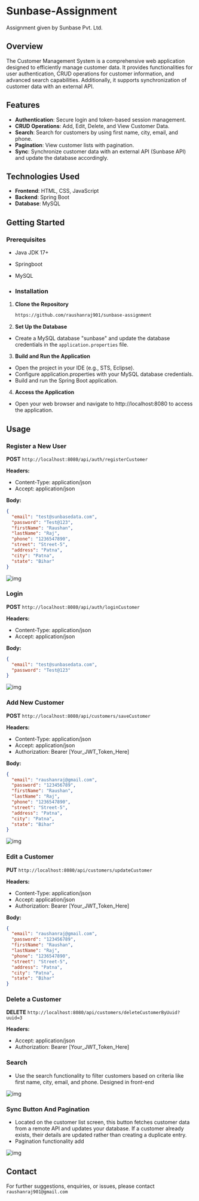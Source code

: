 # Sunbase-Assignment

Assignment given by Sunbase Pvt. Ltd.

## Overview

The Customer Management System is a comprehensive web application designed to efficiently manage customer data. It provides functionalities for user authentication, CRUD operations for customer information, and advanced search capabilities. Additionally, it supports synchronization of customer data with an external API.

## Features

- **Authentication**: Secure login and token-based session management.
- **CRUD Operations**: Add, Edit, Delete, and View Customer Data.
- **Search**: Search for customers by using first name, city, email, and phone.
- **Pagination**: View customer lists with pagination.
- **Sync**: Synchronize customer data with an external API (Sunbase API) and update the database accordingly.

## Technologies Used

- **Frontend**: HTML, CSS, JavaScript
- **Backend**: Spring Boot
- **Database**: MySQL

## Getting Started

### Prerequisites

- Java JDK 17+
- Springboot
- MySQL

- ### Installation

1. **Clone the Repository**

   ```bash
   https://github.com/raushanraj901/sunbase-assignment

2. **Set Up the Database**

- Create a MySQL database "sunbase" and update the database credentials in the `application.properties` file.

3. **Build and Run the Application**

- Open the project in your IDE (e.g., STS, Eclipse).
- Configure application.properties with your MySQL database credentials.
- Build and run the Spring Boot application.

4. **Access the Application**
- Open your web browser and navigate to http://localhost:8080 to access the application.

## Usage
### Register a New User

**POST** `http://localhost:8080/api/auth/registerCustomer`

**Headers:**
- Content-Type: application/json
- Accept: application/json

**Body:**
```json
{
  "email": "test@sunbasedata.com",
  "password": "Test@123",
  "firstName": "Raushan",
  "lastName": "Raj",
  "phone": "1236547890",
  "street": "Street-5",
  "address": "Patna",
  "city": "Patna",
  "state": "Bihar"
}
```
![img](https://github.com/raushanraj901/sunbase-assignment/blob/main/images/1.png)

### Login
**POST** `http://localhost:8080/api/auth/loginCustomer`

**Headers:**
- Content-Type: application/json
- Accept: application/json

**Body:**
```json
{
  "email": "test@sunbasedata.com",
  "password": "Test@123"
}
```
![img](https://github.com/raushanraj901/sunbase-assignment/blob/main/images/2.png)

### Add New Customer

**POST** `http://localhost:8080/api/customers/saveCustomer`

**Headers:**
- Content-Type: application/json
- Accept: application/json
- Authorization: Bearer [Your_JWT_Token_Here]

**Body:**
```json
{
  "email": "raushanraj@gmail.com",
  "password": "123456789",
  "firstName": "Raushan",
  "lastName": "Raj",
  "phone": "1236547890",
  "street": "Street-5",
  "address": "Patna",
  "city": "Patna",
  "state": "Bihar"
}
```
![img](https://github.com/raushanraj901/sunbase-assignment/blob/main/images/3.png)

### Edit a Customer

**PUT** `http://localhost:8080/api/customers/updateCustomer`

**Headers:**
- Content-Type: application/json
- Accept: application/json
- Authorization: Bearer [Your_JWT_Token_Here]

**Body:**
```json
{
  "email": "raushanraj@gmail.com",
  "password": "123456789",
  "firstName": "Raushan",
  "lastName": "Raj",
  "phone": "1236547890",
  "street": "Street-5",
  "address": "Patna",
  "city": "Patna",
  "state": "Bihar"
}
```

### Delete a Customer

**DELETE** `http://localhost:8080/api/customers/deleteCustomerByUuid?uuid=3`

**Headers:**
- Accept: application/json
- Authorization: Bearer [Your_JWT_Token_Here]


### Search
- Use the search functionality to filter customers based on criteria like first name, city, email, and phone. Designed in front-end

![img](https://github.com/raushanraj901/sunbase-assignment/blob/main/images/4.png)

### Sync Button And Pagination
- Located on the customer list screen, this button fetches customer data from a remote API and updates your database. If a customer already exists, their details are updated rather than creating a duplicate entry.
- Pagination functionality add

![img](https://github.com/raushanraj901/sunbase-assignment/blob/main/images/5.png)

## Contact
For further suggestions, enquiries, or issues, please contact `raushanraj901@gmail.com`
